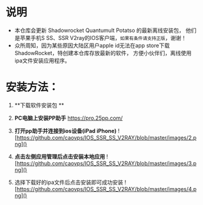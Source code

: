 # 说明
- 本仓库会更新 Shadowrocket Quantumult Potatso 的最新离线安装包， 他们是苹果手机S SS、SSR V2ray的IOS客户端，`如果有条件请支持正版`，谢谢！
- 众所周知，因为某些原因大陆区用户apple id无法在app store下载ShadowRocket，特创建本仓库存放最新的软件，
方便小伙伴们，离线使用ipa文件安装应用程序。

# 安装方法：

1. **下载软件安装包 **
2. **PC电脑上安装PP助手** https://pro.25pp.com/


3. **打开pp助手并连接到ios设备(iPad iPhone)**
![https://github.com/caovps/IOS_SSR_SS_V2RAY/blob/master/images/2.png]()
4. **点击左侧应用管理后点击安装本地应用**
![https://github.com/caovps/IOS_SSR_SS_V2RAY/blob/master/images/3.png]()
5. 选择下载好的ipa文件后点击安装即可成功安装
![https://github.com/caovps/IOS_SSR_SS_V2RAY/blob/master/images/4.png]()